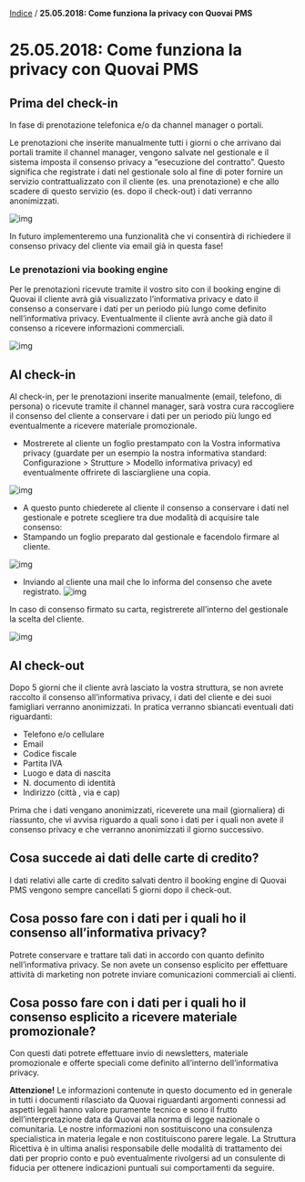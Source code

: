 [Indice](index.html) / **25.05.2018: Come funziona la privacy con Quovai PMS**

# 25.05.2018: Come funziona la privacy con Quovai PMS

## Prima del check-in

In fase di prenotazione telefonica e/o da channel manager o portali.

Le prenotazioni che inserite manualmente tutti i giorni o che arrivano dai portali tramite il channel manager, vengono salvate nel gestionale e il sistema imposta il consenso privacy a “esecuzione del contratto”. Questo significa che registrate i dati nel gestionale solo al fine di poter fornire un servizio contrattualizzato con il cliente (es. una prenotazione) e che allo scadere di questo servizio (es. dopo il check-out) i dati verranno anonimizzati.

![img](https://quovai.github.io/images/come-funziona-la-privacy-001.png)

In futuro implementeremo una funzionalità che vi consentirà di richiedere il consenso privacy del cliente via email già in questa fase!

### Le prenotazioni via booking engine

Per le prenotazioni ricevute tramite il vostro sito con il booking engine di Quovai il cliente avrà già visualizzato l’informativa privacy e dato il consenso a conservare i dati per un periodo più lungo come definito nell’informativa privacy. Eventualmente il cliente avrà anche già dato il consenso a ricevere informazioni commerciali.

![img](https://quovai.github.io/images/come-funziona-la-privacy-002.png)

## Al check-in

Al check-in, per le prenotazioni inserite manualmente (email, telefono, di persona) o ricevute tramite il channel manager, sarà vostra cura raccogliere il consenso del cliente a conservare i dati per un periodo più lungo ed eventualmente a ricevere materiale promozionale.

- Mostrerete al cliente un foglio prestampato con la Vostra informativa privacy (guardate per un esempio la nostra informativa standard: Configurazione > Strutture > Modello informativa privacy) ed eventualmente offrirete di lasciargliene una copia.

![img](https://quovai.github.io/images/come-funziona-la-privacy-003a.png)

- A questo punto chiederete al cliente il consenso a conservare i dati nel gestionale e potrete scegliere tra due modalità di acquisire tale consenso:
- Stampando un foglio preparato dal gestionale e facendolo firmare al cliente.

![img](https://quovai.github.io/images/come-funziona-la-privacy-003.png)

- Inviando al cliente una mail che lo informa del consenso che avete registrato. ![img](https://quovai.github.io/images/come-funziona-la-privacy-004.png)

In caso di consenso firmato su carta, registrerete all’interno del gestionale la scelta del cliente.

![img](https://quovai.github.io/images/come-funziona-la-privacy-005.png)

## Al check-out

Dopo 5 giorni che il cliente avrà lasciato la vostra struttura, se non avrete raccolto il consenso all’informativa privacy, i dati del cliente e dei suoi famigliari verranno anonimizzati. In pratica verranno sbiancati eventuali dati riguardanti:

- Telefono e/o cellulare
- Email
- Codice fiscale
- Partita IVA
- Luogo e data di nascita
- N. documento di identità
- Indirizzo (città , via e cap)

Prima che i dati vengano anonimizzati, riceverete una mail (giornaliera) di riassunto, che vi avvisa riguardo a quali sono i dati per i quali non avete il consenso privacy e che verranno anonimizzati il giorno successivo.

## Cosa succede ai dati delle carte di credito?

I dati relativi alle carte di credito salvati dentro il booking engine di Quovai PMS vengono sempre cancellati 5 giorni dopo il check-out.

## Cosa posso fare con i dati per i quali ho il consenso all’informativa privacy?

Potrete conservare e trattare tali dati in accordo con quanto definito nell’informativa privacy. Se non avete un consenso esplicito per effettuare attività di marketing non potrete inviare comunicazioni commerciali ai clienti.

## Cosa posso fare con i dati per i quali ho il consenso esplicito a ricevere materiale promozionale?

Con questi dati potrete effettuare invio di newsletters, materiale promozionale e offerte speciali come definito all’interno dell’informativa privacy.

**Attenzione!** Le informazioni contenute in questo documento ed in generale in tutti i documenti rilasciato da Quovai riguardanti argomenti connessi ad aspetti legali hanno valore puramente tecnico e sono il frutto dell’interpretazione data da Quovai alla norma di legge nazionale o comunitaria. Le nostre informazioni non sostituiscono una consulenza specialistica in materia legale e non costituiscono parere legale. La Struttura Ricettiva è in ultima analisi responsabile delle modalità di trattamento dei dati per proprio conto e può eventualmente rivolgersi ad un consulente di fiducia per ottenere indicazioni puntuali sui comportamenti da seguire.

 